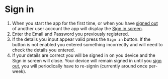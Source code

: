 # Sign in

1. When you start the app for the first time, or when you have [signed out](user-sign-out.md) of another user account the app will display the [Sign in screen](user-sign-in.md).
2. Enter the Email and Password you previously registered.
3. If the details you input appear valid press the `Sign in` button. If the button is not enabled you entered something incorrectly and will need to check the details you entered.
4. If your details are correct you will be signed in on you device and the Sign in screen will close. Your device will remain signed in until you [sign out](user-sign-out.md), you will periodically have to re-signin (currently around once per-week).